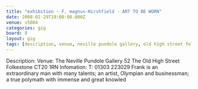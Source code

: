 ```yaml
---
title: "exhibition - F. magnus-Hirshfield - ART TO BE WORN"
date: 2008-02-29T19:00:00.000Z
venue: v5804
categories: gig
board: 8
layout: gig
tags: [description, venue, neville pundole gallery, old high street folkestone, infomation, frank, olympian]
---
```

Description: Venue: The Neville Pundole Gallery 52 The Old High Street Folkestone CT20 1RN  Infomation: T: 01303 223029   Frank is an extraordinary man with many talents; an artist, Olympian and businessman; a true polymath with immense and great knowled